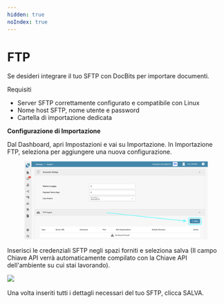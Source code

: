 ```yaml
---
hidden: true
noIndex: true
---
```


# FTP

Se desideri integrare il tuo SFTP con DocBits per importare documenti.

Requisiti

* Server SFTP correttamente configurato e compatibile con Linux
* Nome host SFTP, nome utente e password
* Cartella di importazione dedicata

**Configurazione di Importazione**

Dal Dashboard, apri Impostazioni e vai su Importazione. In Importazione FTP, seleziona per aggiungere una nuova configurazione.

<figure><img src="../../../.gitbook/assets/ftp1.png" alt=""><figcaption></figcaption></figure>

Inserisci le credenziali SFTP negli spazi forniti e seleziona salva (Il campo Chiave API verrà automaticamente compilato con la Chiave API dell'ambiente su cui stai lavorando).

![](https://lh7-us.googleusercontent.com/m11trSpnDmv9aco98vPG6xuIhYxngp6TauG7lDYEWB2VguNmX0ypXMi3Fc4Ey6V4Iy_YwOy4Zooh3rj_WoAQ3PQgVIjw5vqToOuq_lIxN7IqPE2fv1puzsnEO96y5mn5FHjFtC1wYrEf9sxjHk1GL2I)

Una volta inseriti tutti i dettagli necessari del tuo SFTP, clicca SALVA.

